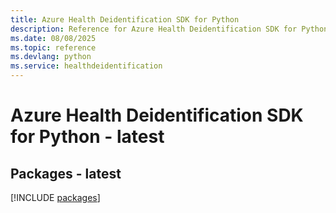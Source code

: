 ```yaml
---
title: Azure Health Deidentification SDK for Python
description: Reference for Azure Health Deidentification SDK for Python
ms.date: 08/08/2025
ms.topic: reference
ms.devlang: python
ms.service: healthdeidentification
---
```

# Azure Health Deidentification SDK for Python - latest
## Packages - latest
[!INCLUDE [packages](health-deidentification-index.md)]